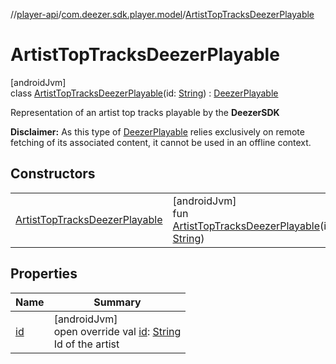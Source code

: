 //[player-api](../../../index.md)/[com.deezer.sdk.player.model](../index.md)/[ArtistTopTracksDeezerPlayable](index.md)

# ArtistTopTracksDeezerPlayable

[androidJvm]\
class [ArtistTopTracksDeezerPlayable](index.md)(id: [String](https://kotlinlang.org/api/latest/jvm/stdlib/kotlin/-string/index.html)) : [DeezerPlayable](../-deezer-playable/index.md)

Representation of an artist top tracks playable by the **DeezerSDK**

**Disclaimer:** As this type of [DeezerPlayable](../-deezer-playable/index.md) relies exclusively on remote fetching of its associated content, it cannot be used in an offline context.

## Constructors

|                                                                        |                                                                                                                                                                                   |
| ---------------------------------------------------------------------- | --------------------------------------------------------------------------------------------------------------------------------------------------------------------------------- |
| [ArtistTopTracksDeezerPlayable](-artist-top-tracks-deezer-playable.md) | [androidJvm]<br/>fun [ArtistTopTracksDeezerPlayable](-artist-top-tracks-deezer-playable.md)(id: [String](https://kotlinlang.org/api/latest/jvm/stdlib/kotlin/-string/index.html)) |

## Properties

| Name        | Summary                                                                                                                                               |
| ----------- | ----------------------------------------------------------------------------------------------------------------------------------------------------- |
| [id](id.md) | [androidJvm]<br/>open override val [id](id.md): [String](https://kotlinlang.org/api/latest/jvm/stdlib/kotlin/-string/index.html)<br/>Id of the artist |
